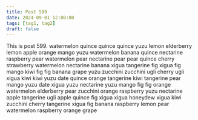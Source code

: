 ```yaml
---
title: Post 599
date: 2024-09-01 12:00:00
tags: [tag1, tag2]
draft: false
---
```

This is post 599.
watermelon
quince
quince
quince
yuzu
lemon
elderberry
lemon
apple
orange
mango
yuzu
watermelon
banana
quince
nectarine
raspberry
pear
watermelon
pear
nectarine
pear
pear
quince
cherry
strawberry
watermelon
nectarine
banana
xigua
tangerine
fig
xigua
fig
mango
kiwi
fig
fig
banana
grape
yuzu
zucchini
zucchini
ugli
cherry
ugli
xigua
kiwi
kiwi
yuzu
date
quince
orange
tangerine
kiwi
tangerine
pear
mango
yuzu
date
xigua
yuzu
nectarine
yuzu
mango
fig
fig
orange
watermelon
elderberry
pear
zucchini
orange
raspberry
yuzu
nectarine
apple
tangerine
ugli
apple
quince
fig
xigua
xigua
honeydew
xigua
kiwi
zucchini
cherry
tangerine
xigua
fig
banana
raspberry
lemon
pear
watermelon
raspberry
orange
grape
